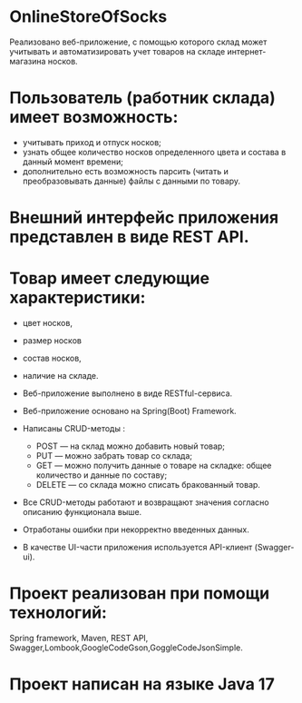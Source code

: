 # OnlineStoreOfSocks
Реализовано веб-приложение, с помощью которого склад может учитывать и автоматизировать учет товаров на складе интернет-магазина носков. 

# Пользователь (работник склада) имеет возможность:

- учитывать приход и отпуск носков;
- узнать общее количество носков определенного цвета и состава в данный момент времени;
- дополнительно есть возможность парсить (читать и преобразовывать данные) файлы с данными по товару.

# Внешний интерфейс приложения представлен в виде REST API.

# Товар имеет следующие характеристики: 

- цвет носков, 
- размер носков
- состав носков,
- наличие на складе.

- Веб-приложение выполнено в виде RESTful-сервиса.
- Веб-приложение основано на Spring(Boot) Framework.
- Написаны  CRUD-методы :
    - POST — на склад можно добавить новый товар;
    - PUT — можно забрать товар со склада;
    - GET — можно получить данные о товаре на складке: общее количество и данные по составу;
    - DELETE — со склада можно списать бракованный товар.
- Все CRUD-методы работают и возвращают значения согласно описанию функционала выше.
- Отработаны ошибки при некорректно введенных данных.
- В качестве UI-части приложения используется API-клиент (Swagger-ui).

# Проект реализован при помощи технологий: 
Spring framework, Maven, REST API, Swagger,Lombook,GoogleCodeGson,GoggleCodeJsonSimple.

# Проект написан на языке Java 17
